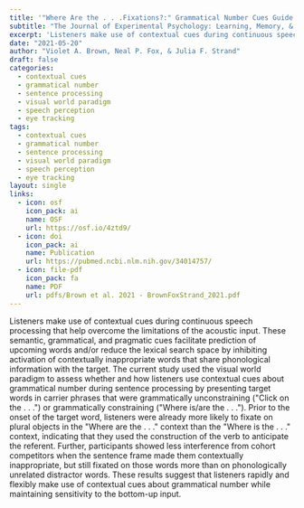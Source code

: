 ```yaml
---
title: '"Where Are the . . .Fixations?:" Grammatical Number Cues Guide Anticipatory Fixations to Upcoming Referents and Reduce Lexical Competition'
subtitle: "The Journal of Experimental Psychology: Learning, Memory, & Cognition"
excerpt: 'Listeners make use of contextual cues during continuous speech processing that help overcome the limitations of the acoustic input. These semantic, grammatical, and pragmatic cues facilitate prediction of upcoming words and/or reduce the lexical search space by inhibiting activation of contextually inappropriate words that share phonological information with the target. The current study used the visual world paradigm to assess whether and how listeners use contextual cues about grammatical number during sentence processing by presenting target words in carrier phrases that were grammatically unconstraining ("Click on the . . .") or grammatically constraining ("Where is/are the . . ."). Prior to the onset of the target word, listeners were already more likely to fixate on plural objects in the "Where are the . . ." context than the "Where is the . . ." context, indicating that they used the construction of the verb to anticipate the referent. Further, participants showed less interference from cohort competitors when the sentence frame made them contextually inappropriate, but still fixated on those words more than on phonologically unrelated distractor words. These results suggest that listeners rapidly and flexibly make use of contextual cues about grammatical number while maintaining sensitivity to the bottom-up input.'
date: "2021-05-20"
author: "Violet A. Brown, Neal P. Fox, & Julia F. Strand"
draft: false
categories:
  - contextual cues
  - grammatical number
  - sentence processing
  - visual world paradigm
  - speech perception 
  - eye tracking
tags:
  - contextual cues
  - grammatical number
  - sentence processing
  - visual world paradigm
  - speech perception 
  - eye tracking
layout: single
links:
  - icon: osf
    icon_pack: ai
    name: OSF
    url: https://osf.io/4ztd9/
  - icon: doi
    icon_pack: ai
    name: Publication
    url: https://pubmed.ncbi.nlm.nih.gov/34014757/
  - icon: file-pdf
    icon_pack: fa
    name: PDF
    url: pdfs/Brown et al. 2021 - BrownFoxStrand_2021.pdf
---
```


Listeners make use of contextual cues during continuous speech processing that help overcome the limitations of the acoustic input. These semantic, grammatical, and pragmatic cues facilitate prediction of upcoming words and/or reduce the lexical search space by inhibiting activation of contextually inappropriate words that share phonological information with the target. The current study used the visual world paradigm to assess whether and how listeners use contextual cues about grammatical number during sentence processing by presenting target words in carrier phrases that were grammatically unconstraining ("Click on the . . .") or grammatically constraining ("Where is/are the . . ."). Prior to the onset of the target word, listeners were already more likely to fixate on plural objects in the "Where are the . . ." context than the "Where is the . . ." context, indicating that they used the construction of the verb to anticipate the referent. Further, participants showed less interference from cohort competitors when the sentence frame made them contextually inappropriate, but still fixated on those words more than on phonologically unrelated distractor words. These results suggest that listeners rapidly and flexibly make use of contextual cues about grammatical number while maintaining sensitivity to the bottom-up input.